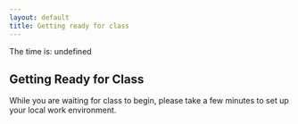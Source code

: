 ```yaml
---
layout: default
title: Getting ready for class
---
```





The time is: undefined 


## Getting Ready for Class
While you are waiting for class to begin, please take a few minutes to set up your local work environment.
